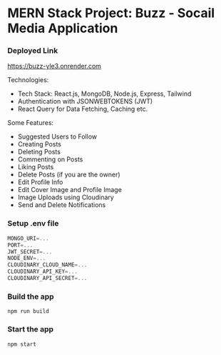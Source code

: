 # MERN Stack Project: Buzz - Socail Media Application




### Deployed Link
https://buzz-yle3.onrender.com

Technologies:

-  Tech Stack: React.js, MongoDB, Node.js, Express, Tailwind
-  Authentication with JSONWEBTOKENS (JWT)
-  React Query for Data Fetching, Caching etc.

Some Features: 
-  Suggested Users to Follow
-  Creating Posts
-  Deleting Posts
-  Commenting on Posts
-  Liking Posts
-  Delete Posts (if you are the owner)
-  Edit Profile Info
-  Edit Cover Image and Profile Image
-  Image Uploads using Cloudinary
-  Send and Delete Notifications 

### Setup .env file

```js
MONGO_URI=...
PORT=...
JWT_SECRET=...
NODE_ENV=...
CLOUDINARY_CLOUD_NAME=...
CLOUDINARY_API_KEY=...
CLOUDINARY_API_SECRET=...
```

### Build the app

```shell
npm run build
```

### Start the app

```shell
npm start
```